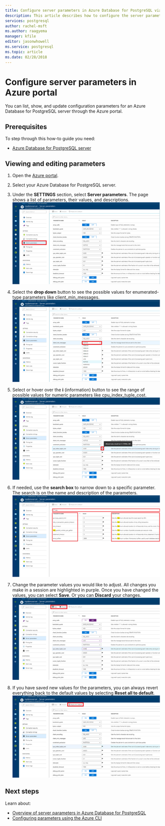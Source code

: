 ```yaml
---
title: Configure server parameters in Azure Database for PostgreSQL via Azure portal
description: This article describes how to configure the server parameters in Azure Database for PostgreSQL through the Azure portal.
services: postgresql
author: rachel-msft
ms.author: raagyema
manager: kfile
editor: jasonwhowell
ms.service: postgresql
ms.topic: article
ms.date: 02/28/2018
---
```


# Configure server parameters in Azure portal
You can list, show, and update configuration parameters for an Azure Database for PostgreSQL server through the Azure portal.

## Prerequisites
To step through this how-to guide you need:
- [Azure Database for PostgreSQL server](quickstart-create-server-database-portal.md)

## Viewing and editing parameters
1. Open the [Azure portal](https://portal.azure.com).

2. Select your Azure Database for PostgreSQL server.

3. Under the **SETTINGS** section, select **Server parameters**. The page shows a list of parameters, their values, and descriptions.
![Overview Page for Parameters](./media/howto-configure-server-parameters-in-portal/3-overview-of-parameters.png)

4. Select the **drop down** button to see the possible values for enumerated-type parameters like client_min_messages.
![Enumerate drop down](./media/howto-configure-server-parameters-in-portal/4-enum-drop-down.png)

5. Select or hover over the **i** (information) button to see the range of possible values for numeric parameters like cpu_index_tuple_cost.
![information button](./media/howto-configure-server-parameters-in-portal/4-information-button.png)

6. If needed, use the **search box** to narrow down to a specific parameter. The search is on the name and description of the parameters.
![Search results](./media/howto-configure-server-parameters-in-portal/5-search.png)

7. Change the parameter values you would like to adjust. All changes you make in a session are highlighted in purple. Once you have changed the values, you can select **Save**. Or you can **Discard** your changes.
![Save or Discard changes](./media/howto-configure-server-parameters-in-portal/6-save-and-discard-buttons.png)

8. If you have saved new values for the parameters, you can always revert everything back to the default values by selecting **Reset all to default**.
![Reset all to default](./media/howto-configure-server-parameters-in-portal/7-reset-to-default-button.png)

## Next steps
Learn about:
- [Overview of server parameters in Azure Database for PostgreSQL](concepts-servers.md)
- [Configuring parameters using the Azure CLI](howto-configure-server-parameters-using-cli.md)
